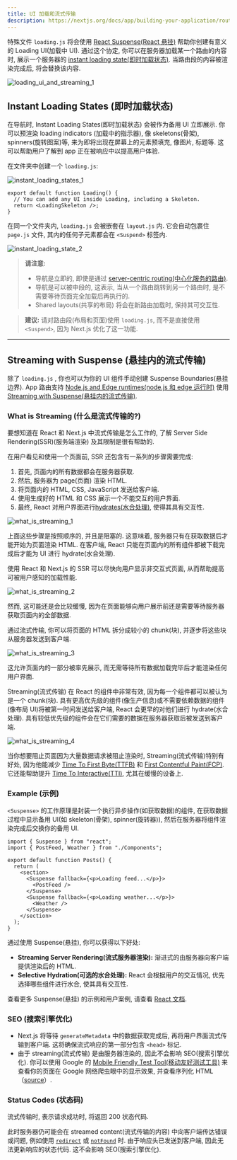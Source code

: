 ```yaml
---
title: UI 加载和流式传输
description: https://nextjs.org/docs/app/building-your-application/routing/loading-ui-and-streaming
---
```


特殊文件 `loading.js` 将会使用 [React Suspense(React 悬挂)](https://react.dev/reference/react/Suspense) 帮助你创建有意义的 Loading UI(加载中 UI). 通过这个协定, 你可以在服务器加载某一个路由的内容时, 展示一个服务器的 [instant loading state(即时加载状态)](https://nextjs.org/docs/app/building-your-application/routing/loading-ui-and-streaming#instant-loading-states). 当路由段的内容被渲染完成后, 将会替换该内容.

![loading_ui_and_streaming_1](https://nextjs.org/_next/image?url=%2Fdocs%2Fdark%2Floading-ui.png&w=3840&q=75&dpl=dpl_Ejtt9BCyCFNeRJdBoVsM9Es9x8xe)

## Instant Loading States (即时加载状态)

在导航时, Instant Loading States(即时加载状态) 会被作为备用 UI 立即展示. 你可以预渲染 loading indicators (加载中的指示器), 像 skeletons(骨架), spinners(旋转图案)等, 来为即将出现在屏幕上的元素预填充, 像图片, 标题等. 这可以帮助用户了解到 app 正在被响应中以提高用户体验.

在文件夹中创建一个 `loading.js`:

![instant_loading_states_1](https://nextjs.org/_next/image?url=%2Fdocs%2Fdark%2Floading-special-file.png&w=3840&q=75&dpl=dpl_Ejtt9BCyCFNeRJdBoVsM9Es9x8xe)

```tsx title="app/dashboard/loading.tsx"
export default function Loading() {
  // You can add any UI inside Loading, including a Skeleton.
  return <LoadingSkeleton />;
}
```

在同一个文件夹内, `loading.js` 会被嵌套在 `layout.js` 内. 它会自动包裹住 `page.js` 文件, 其内的任何子元素都会在 `<Suspend>` 标签内.

![instant_loading_state_2](https://nextjs.org/_next/image?url=%2Fdocs%2Fdark%2Floading-overview.png&w=3840&q=75&dpl=dpl_Ejtt9BCyCFNeRJdBoVsM9Es9x8xe)

> **请注意:**
>
> - 导航是立即的, 即使是通过 [server-centric routing(中心化服务的路由)](https://nextjs.org/docs/app/building-your-application/routing/linking-and-navigating#how-routing-and-navigation-works).
> - 导航是可以被中段的, 这表示, 当从一个路由跳转到另一个路由时, 是不需要等待页面完全加载后再执行的.
> - Shared layouts(共享的布局) 将会在新路由加载时, 保持其可交互性.

<!-- TODO: 猜测: 下述是建议不要直接使用 `<Suspend>`  -->

> **建议:** 请对路由段(布局和页面)使用 `loading.js`, 而不是直接使用 `<Suspend>`, 因为 Next.js 优化了这一功能.

---

## Streaming with Suspense (悬挂内的流式传输)

除了 `loading.js` , 你也可以为你的 UI 组件手动创建 Suspense Boundaries(悬挂边界). App 路由支持 [Node.js and Edge runtimes(node.js 和 edge 运行时)](https://nextjs.org/docs/app/building-your-application/rendering/edge-and-nodejs-runtimes) 使用 [Streaming with Suspense(悬挂内的流式传输)](https://react.dev/reference/react/Suspense).

### What is Streaming (什么是流式传输的?)

要想知道在 React 和 Next.js 中流式传输是怎么工作的, 了解 Server Side Rendering(SSR)(服务端渲染) 及其限制是很有帮助的.

在用户看见和使用一个页面前, SSR 还包含有一系列的步骤需要完成:

1. 首先, 页面内的所有数据都会在服务器获取.
2. 然后, 服务器为 page(页面) 渲染 HTML.
3. 将页面内的 HTML, CSS, JavaScript 发送给客户端.
4. 使用生成好的 HTML 和 CSS 展示一个不能交互的用户界面.
5. 最终, React 对用户界面进行[hydrates(水合处理)](https://react.dev/reference/react-dom/client/hydrateRoot#hydrating-server-rendered-html), 使得其具有交互性.

![what_is_streaming_1](https://nextjs.org/_next/image?url=%2Fdocs%2Fdark%2Fserver-rendering-without-streaming-chart.png&w=3840&q=75&dpl=dpl_Ejtt9BCyCFNeRJdBoVsM9Es9x8xe)

上面这些步骤是按照顺序的, 并且是阻塞的. 这意味着, 服务器只有在获取数据后才能开始为页面渲染 HTML. 在客户端, React 只能在页面内的所有组件都被下载完成后才能为 UI 进行 hydrate(水合处理).

使用 React 和 Next.js 的 SSR 可以尽快向用户显示非交互式页面, 从而帮助提高可被用户感知的加载性能.

![what_is_streaming_2](https://nextjs.org/_next/image?url=%2Fdocs%2Fdark%2Fserver-rendering-without-streaming.png&w=3840&q=75&dpl=dpl_Ejtt9BCyCFNeRJdBoVsM9Es9x8xe)

然而, 这可能还是会比较缓慢, 因为在页面能够向用户展示前还是需要等待服务器获取页面内的全部数据.

通过流式传输, 你可以将页面的 HTML 拆分成较小的 chunk(块), 并逐步将这些块从服务器发送到客户端.

![what_is_streaming_3](https://nextjs.org/_next/image?url=%2Fdocs%2Fdark%2Fserver-rendering-with-streaming.png&w=3840&q=75&dpl=dpl_Ejtt9BCyCFNeRJdBoVsM9Es9x8xe)

这允许页面内的一部分被率先展示, 而无需等待所有数据加载完毕后才能渲染任何用户界面.

Streaming(流式传输) 在 React 的组件中非常有效, 因为每一个组件都可以被认为是一个 chunk(块). 具有更高优先级的组件(像生产信息)或不需要依赖数据的组件(像布局 UI)将被第一时间发送给客户端, React 会更早的对他们进行 hydrate(水合处理). 具有较低优先级的组件会在它们需要的数据在服务器获取后被发送到客户端.

![what_is_streaming_4](https://nextjs.org/_next/image?url=%2Fdocs%2Fdark%2Fserver-rendering-with-streaming-chart.png&w=3840&q=75&dpl=dpl_Ejtt9BCyCFNeRJdBoVsM9Es9x8xe)

当你想要阻止页面因为大量数据请求被阻止渲染时, Streaming(流式传输)特别有好处, 因为他能减少 [Time To First Byte(TTFB)](https://web.dev/ttfb/) 和 [First Contentful Paint(FCP)](https://web.dev/first-contentful-paint/). 它还能帮助提升 [Time To Interactive(TTI)](https://developer.chrome.com/en/docs/lighthouse/performance/interactive/), 尤其在缓慢的设备上.

### Example (示例)

`<Suspense>` 的工作原理是封装一个执行异步操作(如获取数据)的组件, 在获取数据过程中显示备用 UI(如 skeleton(骨架), spinner(旋转器)), 然后在服务器将组件渲染完成后交换你的备用 UI.

```tsx title="app/dashboard/page.tsx"
import { Suspense } from "react";
import { PostFeed, Weather } from "./Components";

export default function Posts() {
  return (
    <section>
      <Suspense fallback={<p>Loading feed...</p>}>
        <PostFeed />
      </Suspense>
      <Suspense fallback={<p>Loading weather...</p>}>
        <Weather />
      </Suspense>
    </section>
  );
}
```

通过使用 Suspense(悬挂), 你可以获得以下好处:

- **Streaming Server Rendering(流式服务器渲染):** 渐进式的由服务器向客户端提供渲染后的 HTML.
- **Selective Hydration(可选的水合处理):** React 会根据用户的交互情况, 优先选择哪些组件进行水合, 使其具有交互性.

查看更多 Suspense(悬挂) 的示例和用户案例, 请查看 [React 文档](https://react.dev/reference/react/Suspense).

### SEO (搜索引擎优化)

- Next.js 将等待 `generateMetadata` 中的数据获取完成后, 再将用户界面流式传输到客户端. 这将确保流式响应的第一部分包含 `<head>` 标记.
- 由于 streaming(流式传输) 是由服务器渲染的, 因此不会影响 SEO(搜索引擎优化). 你可以使用 Google 的 [Mobile Friendly Test Tool(移动友好测试工具)](https://search.google.com/test/mobile-friendly) 来查看你的页面在 Google 网络爬虫眼中的显示效果, 并查看序列化 HTML（[source](https://web.dev/rendering-on-the-web/#seo-considerations)）.

### Status Codes (状态码)

流式传输时, 表示请求成功时, 将返回 200 状态代码.

此时服务器仍可能会在 streamed content(流式传输的内容) 中向客户端传达错误或问题, 例如使用 [`redirect`](https://nextjs.org/docs/app/api-reference/functions/redirect) 或 [`notFound`](https://nextjs.org/docs/app/api-reference/functions/not-found) 时. 由于响应头已发送到客户端, 因此无法更新响应的状态代码. 这不会影响 SEO(搜索引擎优化).
